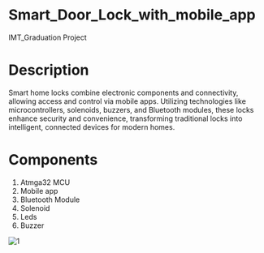 # Smart_Door_Lock_with_mobile_app
IMT_Graduation Project

# Description
Smart home locks combine electronic components and connectivity, allowing access and control via mobile apps. Utilizing technologies like microcontrollers, solenoids, buzzers, and Bluetooth modules, these locks enhance security and convenience, transforming traditional locks into intelligent, connected devices for modern homes.

# Components
1. Atmga32 MCU
2. Mobile app
3. Bluetooth Module
4. Solenoid
5. Leds
6. Buzzer

![1](https://github.com/Ali-Alrefaee/Smart_Door_Lock_with_mobile_app/assets/138380690/78adf17e-6fd2-4cb3-9a3e-523b723a0ec8)

